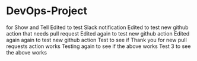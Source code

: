 # DevOps-Project
for Show and Tell
Edited to test Slack notification
Edited to test new github action that needs pull request
Edited again to test new github action
Edited again again to test new github action
Test to see if Thank you for new pull requests action works
Testing again to see if the above works
Test 3 to see the above works

